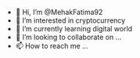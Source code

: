 - 👋 Hi, I’m @MehakFatima92
- 👀 I’m interested in cryptocurrency
- 🌱 I’m currently learning digital world
- 💞️ I’m looking to collaborate on ...
- 📫 How to reach me ...

<!---
MehakFatima92/MehakFatima92 is a ✨ special ✨ repository because its `README.md` (this file) appears on your GitHub profile.
You can click the Preview link to take a look at your changes.
--->
